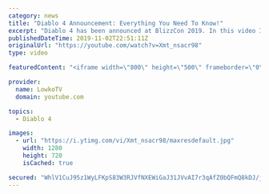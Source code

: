 ```yaml
---
category: news
title: "Diablo 4 Announcement: Everything You Need To Know!"
excerpt: "Diablo 4 has been announced at BlizzCon 2019. In this video I go over everything you need to know about this upcoming Blizzard Entertainment game."
publishedDateTime: 2019-11-02T22:51:11Z
originalUrl: "https://youtube.com/watch?v=Xmt_nsacr98"
type: video

featuredContent: "<iframe width=\"800\" height=\"500\" frameborder=\"0\" src=\"https://www.youtube.com/embed/Xmt_nsacr98\" allow=\"accelerometer; autoplay; encrypted-media; gyroscope; picture-in-picture\" allowfullscreen></iframe>"

provider:
  name: LowkoTV
  domain: youtube.com

topics:
  - Diablo 4

images:
  - url: "https://i.ytimg.com/vi/Xmt_nsacr98/maxresdefault.jpg"
    width: 1280
    height: 720
    isCached: true

secured: "WhlV1CuJ95z1WyLFKpS83W3RJVfNXEWiGaJ31JVvAI7r3qAfZ0bQFmQ8kDJ/j5iC26zfaFECuheE80ln+z6cFYnqFUCPcGwxUKXH1D4aItMf+TeFWTk0CkaSjyxXQUBRhjl5+RBOwOBItIJxNZtb5YAjezWG8LMWEKlTeb+XDCo3/hNaDhHVeCYw8D6qOph21VaSnqjvf3yMYKyDMPsPbgd2Ob9fn6qWpxXtghvRFRabDhgTeedukovVqEHEobCotsfxguDv8cE8S6dhzkhwstovl3y9pn1w/rFC1Vz/JHKG72Q2/JWfCcMxb8LiNV19lp0fY3Tvv64Z6E5Osec53ICk6fFrQEAFquqVdZaWLXnDQn0810myJ6VHAZSdtEPgfWMwY74o1weG+Nlu5H4TUYfKm6y+4Nk76r2GWqCDROwTSL52BzDTrhKYmKUsRmJ0;L/8TAba1qNN+3NqOeB3+Ew=="
---
```



